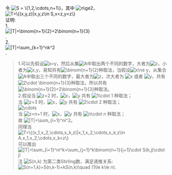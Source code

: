 令 <img src="https://latex.codecogs.com/gif.latex?S&space;=&space;\{1,2,\cdots,n&plus;1\}" title="S = \{1,2,\cdots,n+1\}" />，其中 <img src="https://latex.codecogs.com/gif.latex?n\ge2" title="n\ge2" />，
<img src="https://latex.codecogs.com/gif.latex?T=\{(x,y,z)|x,y,z\in&space;S,x<z,y<z\}" title="T=\{(x,y,z)|x,y,z\in S,x<z,y<z\}" /><br>
证明:<br>
1.<br>
<img src="https://latex.codecogs.com/gif.latex?|T|=\binom{n&plus;1}{2}&plus;2\binom{n&plus;1}{3}" title="|T|=\binom{n+1}{2}+2\binom{n+1}{3}" /><br>.	 
2.<br>
<img src="https://latex.codecogs.com/gif.latex?|T|=\sum_{k=1}^nk^2" title="|T|=\sum_{k=1}^nk^2" /><br>.
>1.可以先假设<img src="https://latex.codecogs.com/gif.latex?x=y" title="x=y" />，然后从集<img src="https://latex.codecogs.com/gif.latex?A" title="A" />中取出两个不同的数字，大者为<img src="https://latex.codecogs.com/gif.latex?z" title="z" />，小者为<img src="https://latex.codecogs.com/gif.latex?x,y" title="x,y" />，易知共有<img src="https://latex.codecogs.com/gif.latex?\binom{n&plus;1}{2}" title="\binom{n+1}{2}" />种取法，当假设<img src="https://latex.codecogs.com/gif.latex?x\ne&space;y" title="x\ne y" />，从集合<img src="https://latex.codecogs.com/gif.latex?A" title="A" />中取出三个不同的数字，最大者为<img src="https://latex.codecogs.com/gif.latex?z" title="z" />，次大者为 <img src="https://latex.codecogs.com/gif.latex?x" title="x" /> 或者 <img src="https://latex.codecogs.com/gif.latex?y" title="y" />，共有<img src="https://latex.codecogs.com/gif.latex?2\cdot&space;\binom{n&plus;1}{3}" title="2\cdot \binom{n+1}{3}" />种取法，所以共有<img src="https://latex.codecogs.com/gif.latex?\binom{n&plus;1}{2}&plus;2\binom{n&plus;1}{3}" title="\binom{n+1}{2}+2\binom{n+1}{3}" />种取法。<br>
>2.假设当 <img src="https://latex.codecogs.com/gif.latex?z=2" title="z=2" /> 时，<img src="https://latex.codecogs.com/gif.latex?x" title="x" />，<img src="https://latex.codecogs.com/gif.latex?y" title="y" /> 共有 <img src="https://latex.codecogs.com/gif.latex?1\cdot&space;1" title="1\cdot 1" /> 种取法；<br>
>当 <img src="https://latex.codecogs.com/gif.latex?z=3" title="z=3" /> 时，<img src="https://latex.codecogs.com/gif.latex?x" title="x" />，<img src="https://latex.codecogs.com/gif.latex?y" title="y" /> 共有 <img src="https://latex.codecogs.com/gif.latex?2\cdot&space;2" title="2\cdot 2" /> 种取法；<br>
	   <img src="https://latex.codecogs.com/gif.latex?\cdots" title="\cdots" /><br>
>当 <img src="https://latex.codecogs.com/gif.latex?z=n&plus;1" title="z=n+1" /> 时，<img src="https://latex.codecogs.com/gif.latex?x" title="x" />，<img src="https://latex.codecogs.com/gif.latex?y" title="y" /> 共有 <img src="https://latex.codecogs.com/gif.latex?n\cdot&space;n" title="n\cdot n" /> 种取法；<br>
>故 <img src="https://latex.codecogs.com/gif.latex?|T|=\sum_{i=1}^ni^2" title="|T|=\sum_{i=1}^ni^2" />。<br>
>同理当 
	   <img src="https://latex.codecogs.com/gif.latex?T=\{(x_1,x_2,\cdots,x_k,z)|x_1,x_2,\cdots,x_k,z\in&space;A,x_1,x_2,\cdots,x_k<z\}" title="T=\{(x_1,x_2,\cdots,x_k,z)|x_1,x_2,\cdots,x_k,z\in A,x_1,x_2,\cdots,x_k<z\}" />
>可以推出<br>
	  <img src="https://latex.codecogs.com/gif.latex?|T|=\sum_{i=1}^ni^k=\sum_{j=1}^k\binom{n&plus;1}{j&plus;1}\cdot&space;S(k,j)\cdot&space;j!" title="|T|=\sum_{i=1}^ni^k=\sum_{j=1}^k\binom{n+1}{j+1}\cdot S(k,j)\cdot j!" /><br>
>注 <img src="https://latex.codecogs.com/gif.latex?S(n,k)" title="S(n,k)" /> 为第二类Stirling数，满足递推关系:<br>
	  <img src="https://latex.codecogs.com/gif.latex?S(n&plus;1,k)=S(n,k-1)&plus;kS(n,k)\quad&space;(1\le&space;k\le&space;n)." title="S(n+1,k)=S(n,k-1)+kS(n,k)\quad (1\le k\le n)." />




